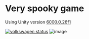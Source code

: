 # Very spooky game
Using Unity version [6000.0.26f1](https://unity.com/releases/editor/whats-new/6000.0.26#installs)

[![volkswagen status](https://auchenberg.github.io/volkswagen/volkswargen_ci.svg?v=1)](https://github.com/auchenberg/volkswagen) ![image](https://github.com/user-attachments/assets/d8987447-f91b-4a7f-9384-e7853a327761)

